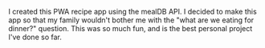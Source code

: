 I created this PWA recipe app using the mealDB API. I decided to make this app so that my family wouldn't bother me with the "what are we eating for dinner?" question. This was so much fun, and is the best personal project I've done so far.
